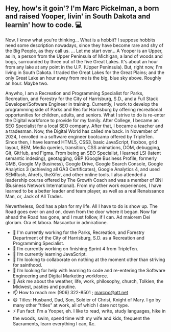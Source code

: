 ## Hey, how's it goin'? I'm Marc Pickelman, a born and raised Yooper, livin' in South Dakota and learnin' how to code. 💻

Now, I know what you're thinking...
What is a hobbit? I suppose hobbits need some description nowadays, since they have become rare and shy of the Big People, as they call us.
... Let me start over...
A Yooper is an Upper, as in, a person from the Upper Peninsula of Michigan, a land of woods and bogs, surrounded by three out of the five Great Lakes. It's about an hour from any lake at any point in the U.P. (Upper Peninsula). But, right now, I'm living in South Dakota. I traded the Great Lakes for the Great Plains; and the only Great Lake an hour away from me is the big, blue sky above. Roughly an hour. Maybe two.

Anywho, I am a Recreation and Programming Specialist for Parks, Recreation, and Forestry for the City of Harrisburg, S.D., and a Full Stack Developer/Software Engineer in training. Currently, I work to develop the programming side of Parks and Rec for Harrisburg by offering recreational opportunities for children, adults, and seniors. What I strive to do is re-enter the Digital workforce to provide for my family. After College, I became an SEO Specialist for a local SEO company. After that, I became a teacher and a tradesman. Now, the Digital World has called me back.
In November of 2024, I enrolled in a software engineer bootcamp offered by TripleTen. Since then, I have learned HTML5, CSS3, basic JavaScript, flexbox, grid layout, BEM, Media queries, transition, CSS animations, DOM, debugging, Git, GitHub, and Figma. From being an SEO Specialist, I learned LSI (latent semantic indexing), geotagging, GBP (Google Business Profile, formerly GMB, Google My Business), Google Drive, Google Search Console, Google Analytics 3 (achieving all GA3 Certificates), Google Analytics 4, and used SEMRush, Ahrefs, theXifer, and other online tools. I also attended a leadership course offered by The Growth Coach and was a member of BNI (Business Network International). From my other work experiences, I have learned to be a better leader and team player, as well as a real Renaissance Man, or, Jack of All Trades.

Nevertheless, God has a plan for my life. All I have to do is show up.
The Road goes ever on and on, down from the door where it began. Now far ahead the Road has gone, and I must follow, if I can.
Ad maiorem Dei gloriam. Ora et labora. Nascantur in admiratione.

- 🌳 I'm currently working for the Parks, Recreation, and Forestry Department of the City of Harrisburg, S.D. as a Recreation and Programming Specialist.
- 🔭 I’m currently working on finishing Sprint 4 from TripleTen.
- 🌱 I’m currently learning JavaScript.
- 👯 I’m looking to collaborate on nothing at the moment other than striving for sainthood.
- 🤔 I’m looking for help with learning to code and re-entering the Software Engineering and Digital Marketing workforce.
- 💬 Ask me about the weather, life, work, philosophy, church, Tolkien, the Midwest, pasties and poutine.
- 📫 How to reach me: (906) 322-8501 ; marcpc@att.net
- 😄 Titles: Husband, Dad, Son, Soldier of Christ, Knight of Mary. I go by many other "titles" at work, all of which I dare not type.
- ⚡ Fun fact: I'm a Yooper, eh. I like to read, write, study languages, hike in the woods, swim, spend time with my wife and kids, frequent the Sacraments, learn everything I can, &c.

